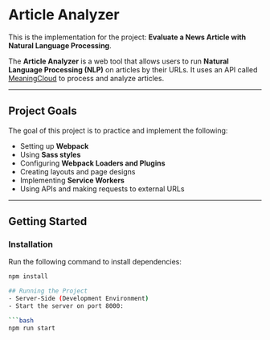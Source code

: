 # Article Analyzer

This is the implementation for the project: **Evaluate a News Article with Natural Language Processing**.

The **Article Analyzer** is a web tool that allows users to run **Natural Language Processing (NLP)** on articles by their URLs. It uses an API called [MeaningCloud](https://www.meaningcloud.com/) to process and analyze articles.

---

## Project Goals

The goal of this project is to practice and implement the following:

- Setting up **Webpack**
- Using **Sass styles**
- Configuring **Webpack Loaders and Plugins**
- Creating layouts and page designs
- Implementing **Service Workers**
- Using APIs and making requests to external URLs

---

## Getting Started

### Installation

Run the following command to install dependencies:

```bash
npm install

## Running the Project
- Server-Side (Development Environment)
- Start the server on port 8000:

```bash
npm run start
